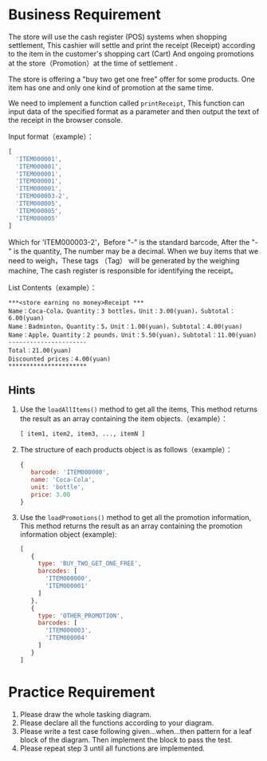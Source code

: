 # Business Requirement

The store will use the cash register (POS) systems when shopping settlement, This cashier will settle and print the receipt (Receipt) according to the item in the customer's shopping cart (Cart)  And ongoing promotions at the store（Promotion）at the time of settlement .

The store is offering a "buy two get one free" offer for some products. One item has one and only one kind of promotion at the same time.

We need to implement a function called `printReceipt`, This function can input data of the specified format as a parameter and then output the text of the receipt in the browser console.

Input format（example）：

```javascript
[
  'ITEM000001',
  'ITEM000001',
  'ITEM000001',
  'ITEM000001',
  'ITEM000001',
  'ITEM000003-2',
  'ITEM000005',
  'ITEM000005',
  'ITEM000005'
]
```

Which for 'ITEM000003-2'，Before "-" is the standard barcode, After the "-" is the quantity, The number may be a decimal.
When we buy items that we need to weigh，These tags （Tag） will be generated by the weighing machine, The cash register is responsible for identifying the receipt。


List Contents（example）：

```
***<store earning no money>Receipt ***
Name：Coca-Cola，Quantity：3 bottles，Unit：3.00(yuan)，Subtotal：6.00(yuan)
Name：Badminton，Quantity：5，Unit：1.00(yuan)，Subtotal：4.00(yuan)
Name：Apple，Quantity：2 pounds，Unit：5.50(yuan)，Subtotal：11.00(yuan)
----------------------
Total：21.00(yuan)
Discounted prices：4.00(yuan)
**********************
```



## Hints

1. Use the `loadAllItems()` method to get all the items, This method returns the result as an array containing the item objects.（example）：

   ```
   [ item1, item2, item3, ..., itemN ]
   ```

2. The structure of each products object is as follows（example）：

   ```javascript
   {
      barcode: 'ITEM000000',
      name: 'Coca-Cola',
      unit: 'bottle',
      price: 3.00
   }
   ```

3. Use the `loadPromotions()` method to get all the promotion information, This method returns the result as an array containing the promotion information object (example):

   ```javascript
   [
      {
        type: 'BUY_TWO_GET_ONE_FREE',
        barcodes: [
          'ITEM000000',
          'ITEM000001'
        ]
      },
      {
        type: 'OTHER_PROMOTION',
        barcodes: [
          'ITEM000003',
          'ITEM000004'
        ]
      }
   ]
   ```

# Practice Requirement

1. Please draw the whole tasking diagram.
2. Please declare all the functions according to your diagram.
3. Please write a test case following given...when...then pattern for a leaf
   block of the diagram. Then implement the block to pass the test.
4. Please repeat step 3 until all functions are implemented.
